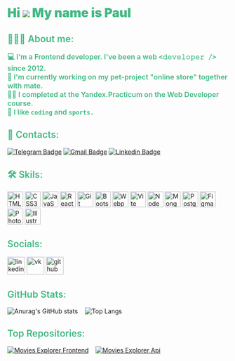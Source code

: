 # <span style="color:#41b883;font-weight:900;border-top:none">Hi <img src="https://user-images.githubusercontent.com/18350557/176309783-0785949b-9127-417c-8b55-ab5a4333674e.gif" /> My name is Paul</span>

## <span style="color:#41b883;font-weight:600">👨🏻‍💻 About me:</span>
  <ul style="color:#41b883;font-weight:600;list-style:none;margin:0;padding:0;font-size:16px">
    <li>💻 I'm a Frontend developer. I've been a web <code style="font-size:15px"><𝚍𝚎𝚟𝚎𝚕𝚘𝚙𝚎𝚛 /></code> since 2012.</li>
    <li>👯 I'm сurrently working on my pet-project "online store" together with mate.</li>
    <li>👨‍💻 I completed at the Yandex.Practicum on the Web Developer course.</li>
    <li>💬 I like <code>coding</code> and <code>sports.</code></li>
  </ul>

## <span style="color:#41b883;font-weight:600">🔗 Contacts:</span>
[![Telegram Badge](https://img.shields.io/badge/-Paul_Ivanov-blue?style=flat&logo=Telegram&logoColor=white&link=https://t.me/elicrock)](https://t.me/elicrock)
[![Gmail Badge](https://img.shields.io/badge/-Paul_Ivanov-c14438?style=flat&logo=Gmail&logoColor=white&link=mailto:paul.ivanov1990@gmail.com)](mailto:paul.ivanov1990@gmail.com)
[![Linkedin Badge](https://img.shields.io/badge/-Paul_Ivanov-blue?style=flat&logo=Linkedin&logoColor=white&link=https://www.linkedin.com/in/paulivanov1990/)](https://www.linkedin.com/in/paulivanov1990/)


## <span style="color:#41b883;font-weight:600">🛠️ Skils:</span>
<p align="left">
<a href="https://developer.mozilla.org/en-US/docs/Glossary/HTML5" target="_blank" rel="noreferrer"><img src="https://raw.githubusercontent.com/danielcranney/readme-generator/main/public/icons/skills/html5-colored.svg" width="36" height="36" alt="HTML5" /></a>
<a href="https://www.w3.org/TR/CSS/#css" target="_blank" rel="noreferrer"><img src="https://raw.githubusercontent.com/danielcranney/readme-generator/main/public/icons/skills/css3-colored.svg" width="36" height="36" alt="CSS3" /></a>
<a href="https://developer.mozilla.org/en-US/docs/Web/JavaScript" target="_blank" rel="noreferrer"><img src="https://raw.githubusercontent.com/danielcranney/readme-generator/main/public/icons/skills/javascript-colored.svg" width="36" height="36" alt="JavaScript" /></a>
<a href="https://reactjs.org/" target="_blank" rel="noreferrer"><img src="https://raw.githubusercontent.com/danielcranney/readme-generator/main/public/icons/skills/react-colored.svg" width="36" height="36" alt="React" /></a>
<a href="https://git-scm.com/" target="_blank" rel="noreferrer"><img src="https://raw.githubusercontent.com/danielcranney/readme-generator/main/public/icons/skills/git-colored.svg" width="36" height="36" alt="Git" /></a>
<a href="https://getbootstrap.com/" target="_blank" rel="noreferrer"><img src="https://raw.githubusercontent.com/danielcranney/readme-generator/main/public/icons/skills/bootstrap-colored.svg" width="36" height="36" alt="Bootstrap" /></a>
<a href="https://webpack.js.org/" target="_blank" rel="noreferrer"><img src="https://raw.githubusercontent.com/danielcranney/readme-generator/main/public/icons/skills/webpack-colored.svg" width="36" height="36" alt="Webpack" /></a>
<a href="https://vitejs.dev/" target="_blank" rel="noreferrer"><img src="https://raw.githubusercontent.com/danielcranney/readme-generator/main/public/icons/skills/vite-colored.svg" width="36" height="36" alt="Vite" /></a>
<a href="https://nodejs.org/en/" target="_blank" rel="noreferrer"><img src="https://raw.githubusercontent.com/danielcranney/readme-generator/main/public/icons/skills/nodejs-colored.svg" width="36" height="36" alt="NodeJS" /></a>
<a href="https://www.mongodb.com/" target="_blank" rel="noreferrer"><img src="https://raw.githubusercontent.com/danielcranney/readme-generator/main/public/icons/skills/mongodb-colored.svg" width="36" height="36" alt="MongoDB" /></a>
<a href="https://www.postgresql.org/" target="_blank" rel="noreferrer"><img src="https://raw.githubusercontent.com/danielcranney/readme-generator/main/public/icons/skills/postgresql-colored.svg" width="36" height="36" alt="PostgreSQL" /></a>
<a href="https://www.figma.com/" target="_blank" rel="noreferrer"><img src="https://raw.githubusercontent.com/danielcranney/readme-generator/main/public/icons/skills/figma-colored.svg" width="36" height="36" alt="Figma" /></a>
<a href="https://www.adobe.com/uk/products/photoshop.html" target="_blank" rel="noreferrer"><img src="https://raw.githubusercontent.com/danielcranney/readme-generator/main/public/icons/skills/photoshop-colored.svg" width="36" height="36" alt="Photoshop" /></a>
<a href="https://www.adobe.com/uk/products/illustrator.html" target="_blank" rel="noreferrer"><img src="https://raw.githubusercontent.com/danielcranney/readme-generator/main/public/icons/skills/illustrator-colored.svg" width="36" height="36" alt="Illustrator" /></a>
</p>

## <span style="color:#41b883;font-weight:600">Socials:</span>
[<img src='https://cdn.jsdelivr.net/npm/simple-icons@3.0.1/icons/linkedin.svg' alt='linkedin' height='40'>](https://www.linkedin.com/in/paulivanov1990/)
[<img src='https://cdn.jsdelivr.net/npm/simple-icons@3.0.1/icons/vk.svg' alt='vk' height='40'>](https://vk.com/paul_ivanov)
[<img src='https://cdn.jsdelivr.net/npm/simple-icons@3.0.1/icons/github.svg' alt='github' height='40'>](https://github.com/elicrock)

## <span style="color:#41b883;font-weight:600">GitHub Stats:</span>
![Anurag's GitHub stats](https://github-readme-stats.vercel.app/api?username=elicrock&theme=vue-dark&show_icons=true&rank_icon=github&hide_title=true) &nbsp;&nbsp;
![Top Langs](https://github-readme-stats.vercel.app/api/top-langs/?username=elicrock&size_weight=1&count_weight=1&theme=vue-dark&layout=compact&hide=hack)

## <span style="color:#41b883;font-weight:600">Top Repositories:</span>
[![Movies Explorer Frontend](https://github-readme-stats.vercel.app/api/pin/?username=elicrock&repo=movies-explorer-frontend&theme=vue-dark)](https://github.com/elicrock/movies-explorer-frontend) &nbsp;&nbsp;
[![Movies Explorer Api](https://github-readme-stats.vercel.app/api/pin/?username=elicrock&repo=movies-explorer-api&theme=vue-dark)](https://github.com/elicrock/movies-explorer-api)
